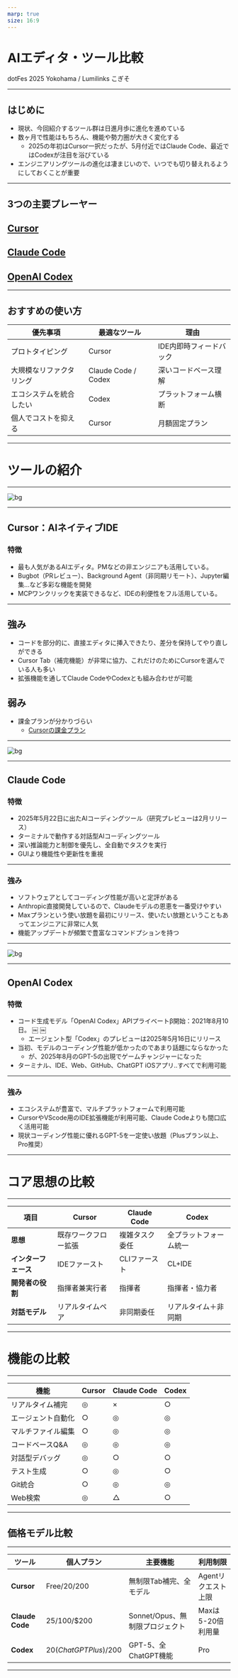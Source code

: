 ```yaml
---
marp: true
size: 16:9
---
```


# AIエディタ・ツール比較　

dotFes 2025 Yokohama / Lumilinks こぎそ

---

## はじめに

- 現状、今回紹介するツール群は日進月歩に進化を進めている
- 数ヶ月で性能はもちろん、機能や勢力圏が大きく変化する
  - 2025の年初はCursor一択だったが、5月付近ではClaude Code、最近ではCodexが注目を浴びている
- エンジニアリングツールの進化は凄まじいので、いつでも切り替えれるようにしておくことが重要

---

## 3つの主要プレーヤー

## [**Cursor**](https://cursor.com/)

## [**Claude Code**](https://docs.anthropic.com/ja/docs/claude-code/overview)

## [**OpenAI Codex**](https://openai.com/codex/)

---

## おすすめの使い方

| 優先事項                 | 最適なツール        | 理由                    |
| ------------------------ | ------------------- | ----------------------- |
| プロトタイピング         | Cursor              | IDE内即時フィードバック |
| 大規模なリファクタリング | Claude Code / Codex | 深いコードベース理解    |
| エコシステムを統合したい | Codex               | プラットフォーム横断    |
| 個人でコストを抑える     | Cursor              | 月額固定プラン          |

---

# ツールの紹介

---

![bg](https://cursor.com/ja/twitter-image.png?375711d39ab904b7)

---

## Cursor：AIネイティブIDE

### 特徴

- 最も人気があるAIエディタ。PMなどの非エンジニアも活用している。
- Bugbot（PRレビュー）、Background Agent（非同期リモート）、Jupyter編集...など多彩な機能を開発
- MCPワンクリックを実装できるなど、IDEの利便性をフル活用している。

---

## 強み

- コードを部分的に、直接エディタに挿入できたり、差分を保持してやり直しができる
- Cursor Tab（補完機能）が非常に協力、これだけのためにCursorを選んでいる人も多い
- 拡張機能を通してClaude CodeやCodexとも組み合わせが可能

## 弱み

- 課金プランが分かりづらい
  - [Cursorの課金プラン](https://docs.cursor.com/en/account/pricing)

---

![bg](https://cdn.prod.website-files.com/67ce28cfec624e2b733f8a52/6826a6227b1fbd47034d1936_claude-code.webp)

---

## Claude Code

### 特徴

- 2025年5月22日に出たAIコーディングツール（研究プレビューは2月リリース）
- ターミナルで動作する対話型AIコーディングツール
- 深い推論能力と制御を優先し、全自動でタスクを実行
- GUIより機能性や更新性を重視

---

### 強み

- ソフトウェアとしてコーディング性能が高いと定評がある
- Anthropic直接開発しているので、Claudeモデルの恩恵を一番受けやすい
- Maxプランという使い放題を最初にリリース、使いたい放題ということもあってエンジニアに非常に人気
- 機能アップデートが頻繁で豊富なコマンドプションを持つ

---

![bg](https://images.ctfassets.net/kftzwdyauwt9/6wYGm9QST2WYLbPJl5YwZC/1e63f3bfb458ce891db4f94a52052240/Codex_Blog_Header_V5.png?w=1920&q=90&fm=webp)

---

## OpenAI Codex

### 特徴

- コード生成モデル「OpenAI Codex」APIプライベートβ開始：2021年8月10日。 ￼ ￼
  - エージェント型「Codex」のプレビューは2025年5月16日にリリース
- 当初、モデルのコーディング性能が低かったのであまり話題にならなかった
  - が、2025年8月のGPT-5の出現でゲームチャンジャーになった
- ターミナル、IDE、Web、GitHub、ChatGPT iOSアプリ..すべてで利用可能

---

### 強み

- エコシステムが豊富で、マルチプラットフォームで利用可能
- CursorやVScode用のIDE拡張機能が利用可能、Claude Codeよりも間口広く活用可能
- 現状コーディング性能に優れるGPT-5を一定使い放題（Plusプラン以上、Pro推奨）

---

# コア思想の比較

---

| 項目                 | Cursor               | Claude Code    | Codex                  |
| -------------------- | -------------------- | -------------- | ---------------------- |
| **思想**             | 既存ワークフロー拡張 | 複雑タスク委任 | 全プラットフォーム統一 |
| **インターフェース** | IDEファースト        | CLIファースト  | CL+IDE                 |
| **開発者の役割**     | 指揮者兼実行者       | 指揮者         | 指揮者・協力者         |
| **対話モデル**       | リアルタイムペア     | 非同期委任     | リアルタイム＋非同期   |

---

# 機能の比較

---

| 機能               | Cursor | Claude Code | Codex |
| ------------------ | ------ | ----------- | ----- |
| リアルタイム補完   | ◎      | ×           | ○     |
| エージェント自動化 | ○      | ◎           | ◎     |
| マルチファイル編集 | ○      | ◎           | ◎     |
| コードベースQ&A    | ◎      | ◎           | ◎     |
| 対話型デバッグ     | ◎      | ○           | ○     |
| テスト生成         | ○      | ◎           | ○     |
| Git統合            | ○      | ◎           | ◎     |
| Web検索            | ◎      | △           | ○     |

---

## 価格モデル比較

---

| ツール          | 個人プラン              | 主要機能                        | 利用制限            |
| --------------- | ----------------------- | ------------------------------- | ------------------- |
| **Cursor**      | Free/$20/$200           | 無制限Tab補完、全モデル         | Agentリクエスト上限 |
| **Claude Code** | $25/$100/$200           | Sonnet/Opus、無制限プロジェクト | Maxは5-20倍利用量   |
| **Codex**       | $20 (ChatGPT Plus)/$200 | GPT-5、全ChatGPT機能            | Pro                 |

---

